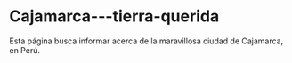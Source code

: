 # Cajamarca---tierra-querida
Esta página busca informar acerca de la maravillosa ciudad de Cajamarca, en Perú.
